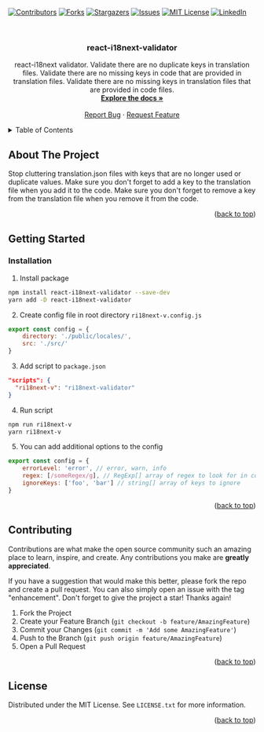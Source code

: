 <!-- Improved compatibility of back to top link: See: https://github.com/othneildrew/Best-README-Template/pull/73 -->

<a name="readme-top"></a>

<!--
*** Thanks for checking out the Best-README-Template. If you have a suggestion
*** that would make this better, please fork the repo and create a pull request
*** or simply open an issue with the tag "enhancement".
*** Don't forget to give the project a star!
*** Thanks again! Now go create something AMAZING! :D
-->

<!-- PROJECT SHIELDS -->
<!--
*** I'm using markdown "reference style" links for readability.
*** Reference links are enclosed in brackets [ ] instead of parentheses ( ).
*** See the bottom of this document for the declaration of the reference variables
*** for contributors-url, forks-url, etc. This is an optional, concise syntax you may use.
*** https://www.markdownguide.org/basic-syntax/#reference-style-links
-->

[![Contributors][contributors-shield]][contributors-url]
[![Forks][forks-shield]][forks-url]
[![Stargazers][stars-shield]][stars-url]
[![Issues][issues-shield]][issues-url]
[![MIT License][license-shield]][license-url]
[![LinkedIn][linkedin-shield]][linkedin-url]

<br />
<div align="center">

<h3 align="center">react-i18next-validator</h3>

  <p align="center">
    react-i18next validator. Validate there are no duplicate keys in translation files. Validate there are no missing keys in code that are provided in translation files. Validate there are no missing keys in translation files that are provided in code files.
    <br />
    <a href="https://vladavox.github.io/react-i18next-validator/"><strong>Explore the docs »</strong></a>
    <br />
    <br />
    <a href="https://github.com/vladavoX/react-i18next-validator/issues">Report Bug</a>
    ·
    <a href="https://github.com/vladavoX/react-i18next-validator/issues">Request Feature</a>
  </p>
</div>

<!-- TABLE OF CONTENTS -->
<details>
  <summary>Table of Contents</summary>
  <ol>
    <li>
      <a href="#about-the-project">About The Project</a>
    </li>
    <li>
      <a href="#getting-started">Getting Started</a>
      <ul>
        <li><a href="#installation">Installation</a></li>
      </ul>
    </li>
    <li><a href="#contributing">Contributing</a></li>
    <li><a href="#license">License</a></li>
  </ol>
</details>

<!-- ABOUT THE PROJECT -->

## About The Project

Stop cluttering translation.json files with keys that are no longer used or duplicate values. Make sure you don't forget to add a key to the translation file when you add it to the code. Make sure you don't forget to remove a key from the translation file when you remove it from the code.

<p align="right">(<a href="#readme-top">back to top</a>)</p>

<!-- GETTING STARTED -->

## Getting Started

### Installation

1. Install package

```sh
npm install react-i18next-validator --save-dev
yarn add -D react-i18next-validator
```

2. Create config file in root directory `ri18next-v.config.js`

```javascript
export const config = {
	directory: './public/locales/',
	src: './src/'
}
```

3. Add script to `package.json`

```json
"scripts": {
  "ri18next-v": "ri18next-validator"
}
```

4. Run script

```sh
npm run ri18next-v
yarn ri18next-v
```

5. You can add additional options to the config

```javascript
export const config = {
	errorLevel: 'error', // error, warn, info
	regex: [/someRegex/g], // RegExp[] array of regex to look for in code files to match translation keys
	ignoreKeys: ['foo', 'bar'] // string[] array of keys to ignore
}
```

<p align="right">(<a href="#readme-top">back to top</a>)</p>

<!-- CONTRIBUTING -->

## Contributing

Contributions are what make the open source community such an amazing place to learn, inspire, and create. Any contributions you make are **greatly appreciated**.

If you have a suggestion that would make this better, please fork the repo and create a pull request. You can also simply open an issue with the tag "enhancement".
Don't forget to give the project a star! Thanks again!

1. Fork the Project
2. Create your Feature Branch (`git checkout -b feature/AmazingFeature`)
3. Commit your Changes (`git commit -m 'Add some AmazingFeature'`)
4. Push to the Branch (`git push origin feature/AmazingFeature`)
5. Open a Pull Request

<p align="right">(<a href="#readme-top">back to top</a>)</p>

<!-- LICENSE -->

## License

Distributed under the MIT License. See `LICENSE.txt` for more information.

<p align="right">(<a href="#readme-top">back to top</a>)</p>

<!-- MARKDOWN LINKS & IMAGES -->
<!-- https://www.markdownguide.org/basic-syntax/#reference-style-links -->

[contributors-shield]: https://img.shields.io/github/contributors/vladavoX/react-i18next-validator.svg?style=for-the-badge
[contributors-url]: https://github.com/vladavoX/react-i18next-validator/graphs/contributors
[forks-shield]: https://img.shields.io/github/forks/vladavoX/react-i18next-validator.svg?style=for-the-badge
[forks-url]: https://github.com/vladavoX/react-i18next-validator/network/members
[stars-shield]: https://img.shields.io/github/stars/vladavoX/react-i18next-validator.svg?style=for-the-badge
[stars-url]: https://github.com/vladavoX/react-i18next-validator/stargazers
[issues-shield]: https://img.shields.io/github/issues/vladavoX/react-i18next-validator.svg?style=for-the-badge
[issues-url]: https://github.com/vladavoX/react-i18next-validator/issues
[license-shield]: https://img.shields.io/github/license/vladavoX/react-i18next-validator.svg?style=for-the-badge
[license-url]: https://github.com/vladavoX/react-i18next-validator/blob/master/LICENSE.txt
[linkedin-shield]: https://img.shields.io/badge/-LinkedIn-black.svg?style=for-the-badge&logo=linkedin&colorB=555
[linkedin-url]: https://linkedin.com/in/va99
